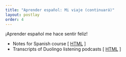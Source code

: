 ```yaml
---
title: "Aprender español: Mi viaje (continuará)"
layout: postlay
order: 4
---
```


<p>¡Aprender español me hace sentir feliz!</p>

<ul>
  <li>Notes for Spanish course
  [ <a href="{{ site.url }}{{ site.baseurl }}/_data/files/Spanish/Modern_Spanish/index.html" target="_blank">HTML</a> ]</li>
  <li>Transcripts of Duolingo listening podcasts
  [ <a href="{{ site.url }}{{ site.baseurl }}/_data/files/Spanish/Modern_Spanish/index.html" target="_blank">HTML</a> ]</li>
</ul>